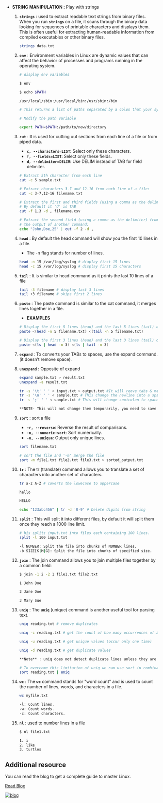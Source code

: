 - **STRING MANIPULATION :** Play with strings
    1. **`strings`** : used to extract readable text strings from binary files. When you run **`strings`** on a file, it scans through the binary data looking for sequences of printable characters and displays them. This is often useful for extracting human-readable information from compiled executables or other binary files.
        
        ```bash
        strings data.txt
        ```
        
    2. **`env`** : Environment variables in Linux are dynamic values that can affect the behavior of processes and programs running in the operating system.
        
        ```bash
        # display env variables
        
        $ env
        
        $ echo $PATH
        
        /usr/local/sbin:/usr/local/bin:/usr/sbin:/bin
        
        # This returns a list of paths separated by a colon that your system searches when it runs a command.
        
        # Modify the path variable 
        
        export PATH=$PATH:/path/to/new/directory
        
        ```
        
    3. **`cut`** : It is used for cutting out sections from each line of a file or from piped data.
        
        
        - **`c, --characters=LIST`**: Select only these characters.
        - **`f, --fields=LIST`**: Select only these fields.
        - **`d, --delimiter=DELIM`**: Use DELIM instead of TAB for field delimiter.
        
        ```bash
        # Extract 5th character from each line
        cut -c 5 sample.txt
        
        # Extract characters 3-7 and 12-16 from each line of a file:
        cut -c 3-7,12-16 filename.txt
        
        # Extract the first and third fields (using a comma as the delimiter) from a file
        # By default it 'd' is TAB
        cut -f 1,3 -d , filename.csv
        
        # Extract the second field (using a comma as the delimiter) from 
        # the output of another command:
        echo "John,Doe,25" | cut -f 2 -d ,
        ```
        
    4. **`head`** : By default the head command will show you the first 10 lines in a file.
        - The -n flag stands for number of lines.
        
        ```bash
        head -n 15 /var/log/syslog # diaplay first 15 lines
        head -c 15 /var/log/syslog # display first 15 characters
        
        ```
        
    5. **`tail`** : It is similar to head command as it prints the last 10 lines of a file
        
        ```bash
        tail -3 filename # display last 3 lines 
        tail +3 filename # skips first 2 lines 
        ```
        
    6. **`paste`** : The paste command is similar to the cat command, it merges lines together in a file.
        - **EXAMPLES**
        
        ```bash
        # Display the first 5 lines (head) and the last 5 lines (tail) of a file
        paste <(head -n 5 filename.txt) <(tail -n 5 filename.txt)
        
        # Display the first 3 lines (head) and the last 3 lines (tail) of the ls command
        paste <(ls | head -n 3) <(ls | tail -n 3)
        ```
        
    7. **`expand`** : To converts your TABs to spaces, use the expand command.(it doesn’t remove space).
    8. **`unexpand`** : Opposite of expand 
        
        ```bash
        expand sample.txt > result.txt
        unexpand -a result.txt
        
        tr -s '\t' ' ' < input.txt > output.txt #It will reove tabs & make a single space
        tr -s '\n' ' ' < sample.txt # This change the newline into a space 
        tr -s ';' ' ' < sample.txt # This will change semicolon to space
        
        **NOTE- This will not change them temporarily, you need to save the output**
        ```
        
    9. **`sort`** : sort a file
        - **`-r, --reverse`**: Reverse the result of comparisons.
        - **`-n, --numeric-sort`**: Sort numerically.
        - **`-u, --unique`**: Output only unique lines.
        
        ```bash
        sort filename.txt
        
        # sort the file and '-m' merge the file 
        sort -m file1.txt file2.txt file3.txt > sorted_output.txt
        
        ```
        
    10. **`tr`** : The tr (translate) command allows you to translate a set of characters into another set of characters.
        
        ```bash
        tr a-z A-Z # coverts the lowecase to uppercase
        
        hello
        
        HELLO
        
        echo "123abc456" | tr -d '0-9' # Delete digits from string
        ```
        
    11. **`split`** : This will split it into different files, by default it will split them once they reach a 1000 line limit.
        
        ```bash
        # his splits input.txt into files each containing 100 lines.
        split -l 100 input.txt
        
        -l NUMBER: Split the file into chunks of NUMBER lines.
        -b SIZE[K|M|G]: Split the file into chunks of specified size.
        ```
        
    12. **`join`** : The join command allows you to join multiple files together by a common field:
        
        ```bash
        $ join -1 2 -2 1 file1.txt file2.txt
        
        1 John Doe
        
        2 Jane Doe
        
        3 Mary Sue
        ```
        
    13. **`uniq`** : The **`uniq`** (unique) command is another useful tool for parsing text.
        
        ```bash
        uniq reading.txt # remove duplicates
        
        uniq -c reading.txt # get the count of how many occurrences of a line
        
        uniq -u reading.txt # get unique values (occur only one time)
        
        uniq -d reading.txt # get duplicate values
        
        **Note** : uniq does not detect duplicate lines unless they are adjacent.
        
        # To overcome this limitation of uniq we can use sort in combination with uniq:
        sort reading.txt | uniq
        ```
        
    14. **`wc`** : The **`wc`** command stands for "word count" and is used to count the number of lines, words, and characters in a file.
        
        ```bash
        wc myfile.txt
        
        -l: Count lines.
        -w: Count words.
        -c: Count characters.
        ```
        
    15. **`nl`** : used to number lines in a file
        
        ```bash
        $ nl file1.txt
        
        1. i
        2. like
        3. turtles
        ```
        
    

## Additional resource

You can read the blog to get a complete guide to master Linux. 

[Read Blog](https://medium.com/@rajveer_0101/the-ultimate-guide-to-linux-mastery-c691c09b437c)

[![blog](https://miro.medium.com/v2/resize:fit:1100/format:webp/1*gmCUTP8AXcgZm4-08wUH8g.jpeg)](https://medium.com/@rajveer_0101/the-ultimate-guide-to-linux-mastery-c691c09b437c)


